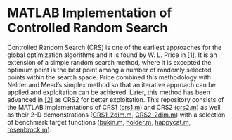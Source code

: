# MATLAB Implementation of Controlled Random Search

Controlled Random Search (CRS) is one of the earliest approaches for the global optimization algorithms and it is found by W. L. Price in [\[1\]]. It is an extension of a simple random search method, where it is excepted the optimum point is the best point among a number of randomly selected points within the search space. Price combined this methodology with Nelder and Mead’s simplex method so that an iterative approach can be applied and exploitation can be achieved. Later, this method has been advanced in [\[2\]] as CRS2 for better exploitation. This repository consists of the MATLAB implementations of CRS1 ([crs1.m]) and CRS2 ([crs2.m]) as well as their 2-D demonstrations ([CRS1_2dim.m], [CRS2_2dim.m]) with a selection of benchmark target functions ([bukin.m], [holder.m], [happycat.m], [rosenbrock.m]). 


[//]: # 
   [\[1\]]: <https://academic.oup.com/comjnl/article/20/4/367/393971>
   [\[2\]]: <https://link.springer.com/article/10.1007/BF00933504>
   [crs1.m]: <https://github.com/kabolat/controlled_random_search/blob/main/crs1.m>
   [crs2.m]: <https://github.com/kabolat/controlled_random_search/blob/main/crs2.m>
   [CRS1_2dim.m]: <https://github.com/kabolat/controlled_random_search/blob/main/CRS1_2dim.m>
   [CRS2_2dim.m]: <https://github.com/kabolat/controlled_random_search/blob/main/CRS2_2dim.m>
   [bukin.m]: <https://github.com/kabolat/controlled_random_search/blob/main/bukin.m>
   [holder.m]: <https://github.com/kabolat/controlled_random_search/blob/main/holder.m>
   [happycat.m]: <https://github.com/kabolat/controlled_random_search/blob/main/happycat.m>
   [rosenbrock.m]: <https://github.com/kabolat/controlled_random_search/blob/main/rosenbrock.m>
